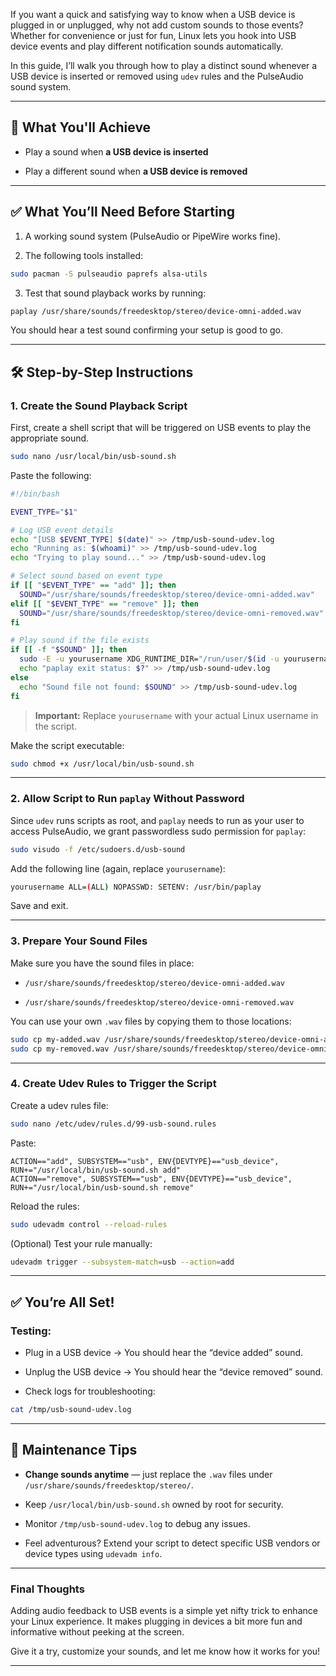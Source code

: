 
If you want a quick and satisfying way to know when a USB device is plugged in or unplugged, why not add custom sounds to those events? Whether for convenience or just for fun, Linux lets you hook into USB device events and play different notification sounds automatically.

In this guide, I’ll walk you through how to play a distinct sound whenever a USB device is inserted or removed using `udev` rules and the PulseAudio sound system.

---

## 🔧 What You'll Achieve

- Play a sound when **a USB device is inserted**
    
- Play a different sound when **a USB device is removed**
    

---

## ✅ What You’ll Need Before Starting

1. A working sound system (PulseAudio or PipeWire works fine).
    
2. The following tools installed:
    

```bash
sudo pacman -S pulseaudio paprefs alsa-utils
```

3. Test that sound playback works by running:
    

```bash
paplay /usr/share/sounds/freedesktop/stereo/device-omni-added.wav
```

You should hear a test sound confirming your setup is good to go.

---

## 🛠️ Step-by-Step Instructions

### 1. Create the Sound Playback Script

First, create a shell script that will be triggered on USB events to play the appropriate sound.

```bash
sudo nano /usr/local/bin/usb-sound.sh
```

Paste the following:

```bash
#!/bin/bash

EVENT_TYPE="$1"

# Log USB event details
echo "[USB $EVENT_TYPE] $(date)" >> /tmp/usb-sound-udev.log
echo "Running as: $(whoami)" >> /tmp/usb-sound-udev.log
echo "Trying to play sound..." >> /tmp/usb-sound-udev.log

# Select sound based on event type
if [[ "$EVENT_TYPE" == "add" ]]; then
  SOUND="/usr/share/sounds/freedesktop/stereo/device-omni-added.wav"
elif [[ "$EVENT_TYPE" == "remove" ]]; then
  SOUND="/usr/share/sounds/freedesktop/stereo/device-omni-removed.wav"
fi

# Play sound if the file exists
if [[ -f "$SOUND" ]]; then
  sudo -E -u yourusername XDG_RUNTIME_DIR="/run/user/$(id -u yourusername)" DISPLAY=":0" paplay "$SOUND" >> /tmp/usb-sound-udev.log 2>&1
  echo "paplay exit status: $?" >> /tmp/usb-sound-udev.log
else
  echo "Sound file not found: $SOUND" >> /tmp/usb-sound-udev.log
fi
```

> **Important:** Replace `yourusername` with your actual Linux username in the script.

Make the script executable:

```bash
sudo chmod +x /usr/local/bin/usb-sound.sh
```

---

### 2. Allow Script to Run `paplay` Without Password

Since `udev` runs scripts as root, and `paplay` needs to run as your user to access PulseAudio, we grant passwordless sudo permission for `paplay`:

```bash
sudo visudo -f /etc/sudoers.d/usb-sound
```

Add the following line (again, replace `yourusername`):

```bash
yourusername ALL=(ALL) NOPASSWD: SETENV: /usr/bin/paplay
```

Save and exit.

---

### 3. Prepare Your Sound Files

Make sure you have the sound files in place:

- `/usr/share/sounds/freedesktop/stereo/device-omni-added.wav`
    
- `/usr/share/sounds/freedesktop/stereo/device-omni-removed.wav`
    

You can use your own `.wav` files by copying them to those locations:

```bash
sudo cp my-added.wav /usr/share/sounds/freedesktop/stereo/device-omni-added.wav
sudo cp my-removed.wav /usr/share/sounds/freedesktop/stereo/device-omni-removed.wav
```

---

### 4. Create Udev Rules to Trigger the Script

Create a udev rules file:

```bash
sudo nano /etc/udev/rules.d/99-usb-sound.rules
```

Paste:

```udev
ACTION=="add", SUBSYSTEM=="usb", ENV{DEVTYPE}=="usb_device", RUN+="/usr/local/bin/usb-sound.sh add"
ACTION=="remove", SUBSYSTEM=="usb", ENV{DEVTYPE}=="usb_device", RUN+="/usr/local/bin/usb-sound.sh remove"
```

Reload the rules:

```bash
sudo udevadm control --reload-rules
```

(Optional) Test your rule manually:

```bash
udevadm trigger --subsystem-match=usb --action=add
```

---

## ✅ You’re All Set!

### Testing:

- Plug in a USB device → You should hear the “device added” sound.
    
- Unplug the USB device → You should hear the “device removed” sound.
    
- Check logs for troubleshooting:
    

```bash
cat /tmp/usb-sound-udev.log
```

---

## 🧼 Maintenance Tips

- **Change sounds anytime** — just replace the `.wav` files under `/usr/share/sounds/freedesktop/stereo/`.
    
- Keep `/usr/local/bin/usb-sound.sh` owned by root for security.
    
- Monitor `/tmp/usb-sound-udev.log` to debug any issues.
    
- Feel adventurous? Extend your script to detect specific USB vendors or device types using `udevadm info`.
    

---

### Final Thoughts

Adding audio feedback to USB events is a simple yet nifty trick to enhance your Linux experience. It makes plugging in devices a bit more fun and informative without peeking at the screen.

Give it a try, customize your sounds, and let me know how it works for you!

---
